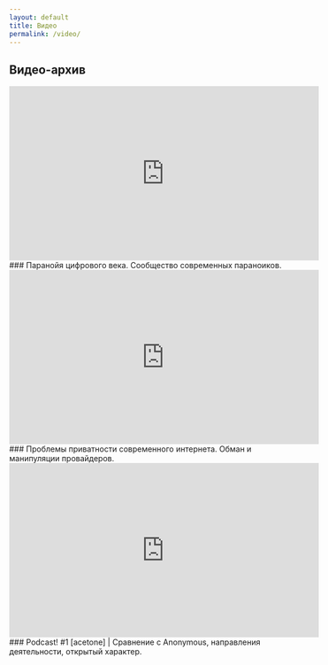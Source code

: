 ```yaml
---
layout: default
title: Видео
permalink: /video/
---
```


## Видео-архив

<iframe width="560" height="315" sandbox="allow-same-origin allow-scripts" src="https://www.open.tube/videos/embed/4dd5b5b5-ab3f-4066-bb11-0893e4ceefba" frameborder="0" allowfullscreen></iframe>
### Паранойя цифрового века. Сообщество современных параноиков.

<iframe width="560" height="315" sandbox="allow-same-origin allow-scripts" src="https://www.open.tube/videos/embed/4dd5b5b5-ab3f-4066-bb11-0893e4ceefba" frameborder="0" allowfullscreen></iframe>
### Проблемы приватности современного интернета. Обман и манипуляции провайдеров.

<iframe width="560" height="315" sandbox="allow-same-origin allow-scripts" src="https://www.open.tube/videos/embed/9c0c6e87-b320-4aa0-b564-b08506c1e7c6" frameborder="0" allowfullscreen></iframe>
### Podcast! #1 [acetone] | Сравнение с Anonymous, направления деятельности, открытый характер.
